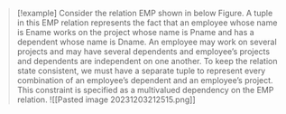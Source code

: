 >[!example] 
>Consider the relation EMP shown in below Figure. A tuple in this EMP relation represents the fact that an employee whose name is Ename works on the project whose name is Pname and has a dependent whose name is Dname. An employee may work on several projects and may have several dependents and employee’s projects and dependents are independent on one another. To keep the relation state consistent, we must have a separate tuple to represent every combination of an employee’s dependent and an employee’s project. This constraint is specified as a multivalued dependency on the EMP relation.
> ![[Pasted image 20231203212515.png]]

